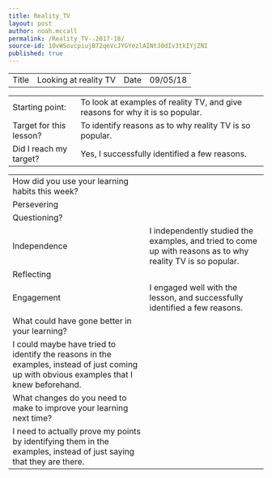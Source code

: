 ```yaml
---
title: Reality_TV
layout: post
author: noah.mccall
permalink: /Reality_TV--2017-18/
source-id: 1OvWSovcpiujB72qeVcJYGYezlAINtJ0dIv3tkIYjZNI
published: true
---
```

<table>
  <tr>
    <td>Title</td>
    <td>Looking at reality TV</td>
    <td>Date</td>
    <td>09/05/18</td>
  </tr>
</table>


<table>
  <tr>
    <td>Starting point:</td>
    <td>To look at examples of reality TV, and give reasons for why it is so popular.</td>
  </tr>
  <tr>
    <td>Target for this lesson?</td>
    <td>To identify reasons as to why reality TV is so popular.</td>
  </tr>
  <tr>
    <td>Did I reach my target? </td>
    <td>Yes, I successfully identified a few reasons.</td>
  </tr>
</table>


<table>
  <tr>
    <td>How did you use your learning habits this week?</td>
    <td></td>
  </tr>
  <tr>
    <td>Persevering</td>
    <td></td>
  </tr>
  <tr>
    <td>Questioning?</td>
    <td></td>
  </tr>
  <tr>
    <td>Independence</td>
    <td>I independently studied the examples, and tried to come up with reasons as to why reality TV is so popular.</td>
  </tr>
  <tr>
    <td>Reflecting</td>
    <td></td>
  </tr>
  <tr>
    <td>Engagement</td>
    <td>I engaged well with the lesson, and successfully identified a few reasons.</td>
  </tr>
  <tr>
    <td>What could have gone better in your learning?</td>
    <td></td>
  </tr>
  <tr>
    <td>I could maybe have tried to identify the reasons in the examples, instead of just coming up with obvious examples that I knew beforehand.</td>
    <td></td>
  </tr>
  <tr>
    <td>What changes do you need to make to improve your learning next time?</td>
    <td></td>
  </tr>
  <tr>
    <td>I need to actually prove my points by identifying them in the examples, instead of just saying that they are there.</td>
    <td></td>
  </tr>
</table>


